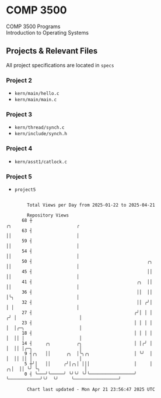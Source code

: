 # COMP 3500
COMP 3500 Programs  
Introduction to Operating Systems  
## Projects & Relevant Files
All project specifications are located in `specs`
### Project 2
- `kern/main/hello.c`
- `kern/main/main.c`
### Project 3
- `kern/thread/synch.c`
- `kern/include/synch.h`
### Project 4
- `kern/asst1/catlock.c`
### Project 5
- `project5`

```

        Total Views per Day from 2025-01-22 to 2025-04-21

        Repository Views
      68 ┼                                                             ╭╮                         ╭
      63 ┤                                                             ││                         │
      59 ┤                                                             ││                         │
      54 ┤                                                             ││                         │
      50 ┤                                            ╭╮               ││                         │
      45 ┤                                            ││               ││                         │
      41 ┤                                        ╭╮  ││               ││                         │
      36 ┤                                        ││  ││               │╰╮                        │
      32 ┤                                        ││ ╭╯│               │ │                        │
      27 ┤                                       ╭╯│ │ │              ╭╯ │                        │
      23 ┤                                       │ │ │ │              │  │╭─╮                     │
      18 ┤                                       │ │ │ │              │  ││ │                     │
      14 ┤     ╭╮          ╭╮                    │ │╭╯ │              │  ││ │╭─╮                  │
       9 ┤╭╮   ││      ╭╮  │╰╮╭╮                 │ ╰╯  │              │  ││ ││ │                  │
       5 ┼╯│   ││     ╭╯│╭╮│ │││                 │     │            ╭╮│  ││ ╰╯ ╰╮                 │
       0 ┤ ╰───╯╰─────╯ ╰╯╰╯ ╰╯╰─────────────────╯     ╰────────────╯╰╯  ╰╯     ╰─────────────────╯

        Chart last updated - Mon Apr 21 23:56:47 2025 UTC
        
```
